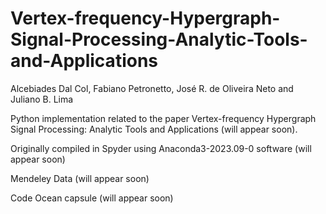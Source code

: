 # Vertex-frequency-Hypergraph-Signal-Processing-Analytic-Tools-and-Applications

Alcebiades Dal Col, Fabiano Petronetto, José R. de Oliveira Neto and Juliano B. Lima

Python implementation related to the paper Vertex-frequency Hypergraph Signal Processing: Analytic Tools and Applications (will appear soon).

Originally compiled in Spyder using Anaconda3-2023.09-0 software (will appear soon)

Mendeley Data (will appear soon)

Code Ocean capsule (will appear soon)

